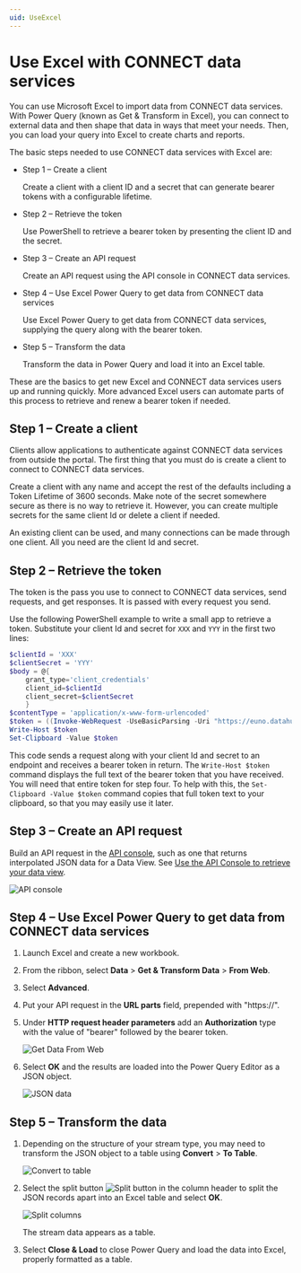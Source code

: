 ```yaml
---
uid: UseExcel
---
```


# Use Excel with CONNECT data services

You can use Microsoft Excel to import data from CONNECT data services. With Power Query (known as Get & Transform in Excel), you can connect to external data and then shape that data in ways that meet your needs. Then, you can load your query into Excel to create charts and reports.

The basic steps needed to use CONNECT data services with Excel are:

- Step 1 – Create a client

   Create a client with a client ID and a secret that can generate bearer tokens with a configurable lifetime.

- Step 2 – Retrieve the token

   Use PowerShell to retrieve a bearer token by presenting the client ID and the secret.

- Step 3 – Create an API request

   Create an API request using the API console in CONNECT data services.

- Step 4 – Use Excel Power Query to get data from CONNECT data services

   Use Excel Power Query to get data from CONNECT data services, supplying the query along with the bearer token. 

- Step 5 – Transform the data

   Transform the data in Power Query and load it into an Excel table.

These are the basics to get new Excel and CONNECT data services users up and running quickly. More advanced Excel users can automate parts of this process to retrieve and renew a bearer token if needed.

## Step 1 – Create a client

Clients allow applications to authenticate against CONNECT data services from outside the portal. The first thing that you must do is create a client to connect to CONNECT data services.

Create a client with any name and accept the rest of the defaults including a Token Lifetime of 3600 seconds. Make note of the secret somewhere secure as there is no way to retrieve it. However, you can create multiple secrets for the same client Id or delete a client if needed.

An existing client can be used, and many connections can be made through one client. All you need are the client Id and secret.

## Step 2 – Retrieve the token

The token is the pass you use to connect to CONNECT data services, send requests, and get responses. It is passed with every request you send.

Use the following PowerShell example to write a small app to retrieve a token. Substitute your client Id and secret for `XXX` and `YYY` in the first two lines:

```PowerShell
$clientId = 'XXX'
$clientSecret = 'YYY'
$body = @{
    grant_type='client_credentials'
    client_id=$clientId
    client_secret=$clientSecret
    }
$contentType = 'application/x-www-form-urlencoded'
$token = ((Invoke-WebRequest -UseBasicParsing -Uri "https://euno.datahub.connect.aveva.com/identity/connect/token" -Method post -body $Body -ContentType $contentType).content | Convertfrom-Json).access_token
Write-Host $token
Set-Clipboard -Value $token
```

This code sends a request along with your client Id and secret to an endpoint and receives a bearer token in return. The `Write-Host $token` command displays the full text of the bearer token that you have received. You will need that entire token for step four. To help with this, the `Set-Clipboard -Value $token` command copies that full token text to your clipboard, so that you may easily use it later.

## Step 3 – Create an API request

Build an API request in the [API console](xref:apiConsole), such as one that returns interpolated JSON data for a Data View. See [Use the API Console to retrieve your data view](https://docs.aveva.com/bundle/connect-data-services/page/1263302.html#_tip_use_the_api_console_to_retrieve_your_data_view).

![API console](../images/api_console.png)

## Step 4 – Use Excel Power Query to get data from CONNECT data services

1. Launch Excel and create a new workbook.

1. From the ribbon, select **Data** > **Get & Transform Data** > **From Web**.

1. Select **Advanced**.

1. Put your API request in the **URL parts** field, prepended with "https://".

1. Under **HTTP request header parameters** add an **Authorization** type with the value of "bearer" followed by the bearer token.

   ![Get Data From Web](../images/from_web.png)

1. Select **OK** and the results are loaded into the Power Query Editor as a JSON object.

   ![JSON data](../images/pqe_json.png)

## Step 5 – Transform the data

1. Depending on the structure of your stream type, you may need to transform the JSON object to a table using **Convert** > **To Table**.

   ![Convert to table](../images/pqe_columns.png)

1. Select the split button ![Split button](../images/split_button.png) in the column header to split the JSON records apart into an Excel table and select **OK**.

   ![Split columns](../images/pqe_split.png)

   The stream data appears as a table.

1. Select **Close & Load** to close Power Query and load the data into Excel, properly formatted as a table.
